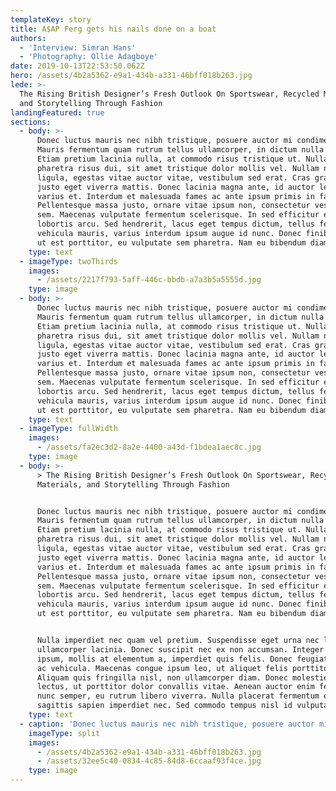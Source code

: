 ```yaml
---
templateKey: story
title: A$AP Ferg gets his nails done on a boat
authors:
  - 'Interview: Simran Hans'
  - 'Photography: Ollie Adagboye'
date: 2019-10-13T22:53:50.062Z
hero: /assets/4b2a5362-e9a1-434b-a331-46bff018b263.jpg
lede: >-
  The Rising British Designer’s Fresh Outlook On Sportswear, Recycled Materials,
  and Storytelling Through Fashion
landingFeatured: true
sections:
  - body: >-
      Donec luctus mauris nec nibh tristique, posuere auctor mi condimentum.
      Mauris fermentum quam rutrum tellus ullamcorper, in dictum nulla congue.
      Etiam pretium lacinia nulla, at commodo risus tristique ut. Nullam
      pharetra risus dui, sit amet tristique dolor mollis vel. Nullam nulla
      ligula, egestas vitae auctor vitae, vestibulum sed erat. Cras gravida
      justo eget viverra mattis. Donec lacinia magna ante, id auctor lectus
      varius et. Interdum et malesuada fames ac ante ipsum primis in faucibus.
      Pellentesque massa justo, ornare vitae ipsum non, consectetur vestibulum
      sem. Maecenas vulputate fermentum scelerisque. In sed efficitur elit, ac
      lobortis arcu. Sed hendrerit, lacus eget tempus dictum, tellus felis
      vehicula mauris, varius interdum ipsum augue id nunc. Donec finibus augue
      ut est porttitor, eu vulputate sem pharetra. Nam eu bibendum diam.
    type: text
  - imageType: twoThirds
    images:
      - /assets/2217f793-5aff-446c-bbdb-a7a3b5a5555d.jpg
    type: image
  - body: >-
      Donec luctus mauris nec nibh tristique, posuere auctor mi condimentum.
      Mauris fermentum quam rutrum tellus ullamcorper, in dictum nulla congue.
      Etiam pretium lacinia nulla, at commodo risus tristique ut. Nullam
      pharetra risus dui, sit amet tristique dolor mollis vel. Nullam nulla
      ligula, egestas vitae auctor vitae, vestibulum sed erat. Cras gravida
      justo eget viverra mattis. Donec lacinia magna ante, id auctor lectus
      varius et. Interdum et malesuada fames ac ante ipsum primis in faucibus.
      Pellentesque massa justo, ornare vitae ipsum non, consectetur vestibulum
      sem. Maecenas vulputate fermentum scelerisque. In sed efficitur elit, ac
      lobortis arcu. Sed hendrerit, lacus eget tempus dictum, tellus felis
      vehicula mauris, varius interdum ipsum augue id nunc. Donec finibus augue
      ut est porttitor, eu vulputate sem pharetra. Nam eu bibendum diam.
    type: text
  - imageType: fullWidth
    images:
      - /assets/fa2ec3d2-8a2e-4400-a43d-f1bdea1aec8c.jpg
    type: image
  - body: >-
      > The Rising British Designer’s Fresh Outlook On Sportswear, Recycled
      Materials, and Storytelling Through Fashion


      Donec luctus mauris nec nibh tristique, posuere auctor mi condimentum.
      Mauris fermentum quam rutrum tellus ullamcorper, in dictum nulla congue.
      Etiam pretium lacinia nulla, at commodo risus tristique ut. Nullam
      pharetra risus dui, sit amet tristique dolor mollis vel. Nullam nulla
      ligula, egestas vitae auctor vitae, vestibulum sed erat. Cras gravida
      justo eget viverra mattis. Donec lacinia magna ante, id auctor lectus
      varius et. Interdum et malesuada fames ac ante ipsum primis in faucibus.
      Pellentesque massa justo, ornare vitae ipsum non, consectetur vestibulum
      sem. Maecenas vulputate fermentum scelerisque. In sed efficitur elit, ac
      lobortis arcu. Sed hendrerit, lacus eget tempus dictum, tellus felis
      vehicula mauris, varius interdum ipsum augue id nunc. Donec finibus augue
      ut est porttitor, eu vulputate sem pharetra. Nam eu bibendum diam.


      Nulla imperdiet nec quam vel pretium. Suspendisse eget urna nec lectus
      ullamcorper lacinia. Donec suscipit nec ex non accumsan. Integer nulla
      ipsum, mollis at elementum a, imperdiet quis felis. Donec feugiat sed erat
      ac vehicula. Maecenas congue ipsum leo, ut aliquet felis porttitor luctus.
      Aliquam quis fringilla nisl, non ullamcorper diam. Donec molestie lacus
      lectus, ut porttitor dolor convallis vitae. Aenean auctor enim fermentum
      nunc semper, eu rutrum libero viverra. Nulla placerat fermentum erat, ac
      sagittis sapien imperdiet nec. Sed commodo tempus nisl id vulputate.
    type: text
  - caption: 'Donec luctus mauris nec nibh tristique, posuere auctor mi condimentum.'
    imageType: split
    images:
      - /assets/4b2a5362-e9a1-434b-a331-46bff018b263.jpg
      - /assets/32ee5c40-0834-4c85-84d8-6ccaaf93f4ce.jpg
    type: image
---
```


